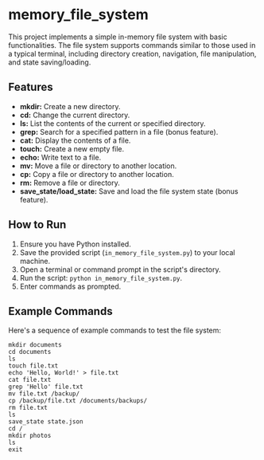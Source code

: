 # memory_file_system
This project implements a simple in-memory file system with basic functionalities. The file system supports commands similar to those used in a typical terminal, including directory creation, navigation, file manipulation, and state saving/loading.
## Features

- **mkdir:** Create a new directory.
- **cd:** Change the current directory.
- **ls:** List the contents of the current or specified directory.
- **grep:** Search for a specified pattern in a file (bonus feature).
- **cat:** Display the contents of a file.
- **touch:** Create a new empty file.
- **echo:** Write text to a file.
- **mv:** Move a file or directory to another location.
- **cp:** Copy a file or directory to another location.
- **rm:** Remove a file or directory.
- **save_state/load_state:** Save and load the file system state (bonus feature).

## How to Run

1. Ensure you have Python installed.
2. Save the provided script (`in_memory_file_system.py`) to your local machine.
3. Open a terminal or command prompt in the script's directory.
4. Run the script: `python in_memory_file_system.py`.
5. Enter commands as prompted.

## Example Commands

Here's a sequence of example commands to test the file system:

```plaintext
mkdir documents
cd documents
ls
touch file.txt
echo 'Hello, World!' > file.txt
cat file.txt
grep 'Hello' file.txt
mv file.txt /backup/
cp /backup/file.txt /documents/backups/
rm file.txt
ls
save_state state.json
cd /
mkdir photos
ls
exit
